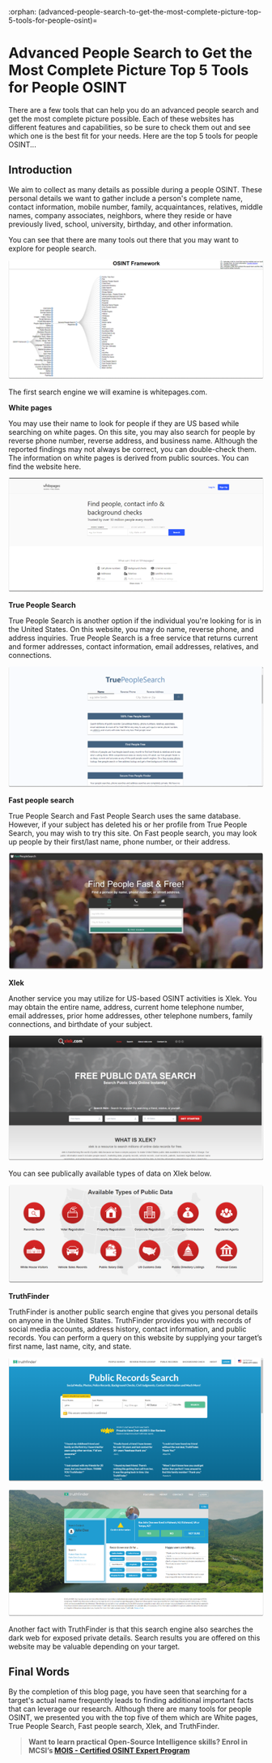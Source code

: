:orphan:
(advanced-people-search-to-get-the-most-complete-picture-top-5-tools-for-people-osint)=

# Advanced People Search to Get the Most Complete Picture Top 5 Tools for People OSINT

There are a few tools that can help you do an advanced people search and get the most complete picture possible. Each of these websites has different features and capabilities, so be sure to check them out and see which one is the best fit for your needs. Here are the top 5 tools for people OSINT...

## Introduction

We aim to collect as many details as possible during a people OSINT. These personal details we want to gather include a person's complete name, contact information, mobile number, family, acquaintances, relatives, middle names, company associates, neighbors, where they reside or have previously lived, school, university, birthday, and other information.

You can see that there are many tools out there that you may want to explore for people search.

![alt text](images/tools-for-people-osint-2.png)

The first search engine we will examine is whitepages.com.

**White pages**

You may use their name to look for people if they are US based while searching on white pages. On this site, you may also search for people by reverse phone number, reverse address, and business name. Although the reported findings may not always be correct, you can double-check them. The information on white pages is derived from public sources. You can find the website here.

![alt text](images/tools-for-people-osint-3.png)

**True People Search**

True People Search is another option if the individual you're looking for is in the United States. On this website, you may do name, reverse phone, and address inquiries. True People Search is a free service that returns current and former addresses, contact information, email addresses, relatives, and connections.

![alt text](images/tools-for-people-osint-4.png)

**Fast people search**

True People Search and Fast People Search uses the same database. However, if your subject has deleted his or her profile from True People Search, you may wish to try this site. On Fast people search, you may look up people by their first/last name, phone number, or their address.

![alt text](images/tools-for-people-osint-5.png)

**Xlek**

Another service you may utilize for US-based OSINT activities is Xlek. You may obtain the entire name, address, current home telephone number, email addresses, prior home addresses, other telephone numbers, family connections, and birthdate of your subject.

![alt text](images/tools-for-people-osint-6.png)

You can see publically available types of data on Xlek below.

![alt text](images/tools-for-people-osint-7.png)

**TruthFinder**

TruthFinder is another public search engine that gives you personal details on anyone in the United States. TruthFinder provides you with records of social media accounts, address history, contact information, and public records. You can perform a query on this website by supplying your target’s first name, last name, city, and state.

![alt text](images/tools-for-people-osint-9.png)

![alt text](images/tools-for-people-osint-8.png)

Another fact with TruthFinder is that this search engine also searches the dark web for exposed private details. Search results you are offered on this website may be valuable depending on your target.

## Final Words

By the completion of this blog page, you have seen that searching for a target's actual name frequently leads to finding additional important facts that can leverage our research. Although there are many tools for people OSINT, we presented you with the top five of them which are White pages, True People Search, Fast people search, Xlek, and TruthFinder.

> **Want to learn practical Open-Source Intelligence skills? Enrol in MCSI’s [MOIS - Certified OSINT Expert Program](https://www.mosse-institute.com/certifications/mois-certified-osint-expert.html)**
